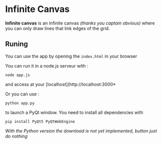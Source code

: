 # Infinite Canvas

**Infinite canvas** is an infinite canvas _(thanks you captain obvious)_ where you can only draw lines that link edges of the grid.


## Runing 

You can use the app by opening the `index.html` in your browser

You can run it in a node.js serveur with :
```
node app.js
```
and access at your [localhost](http://localhost:3000*

Or you can use :
```
python app.py
```
to launch a PyQt window.
You need to install all dependencies with 

```
pip install PyQt5 PyQtWebEngine
```

_With the Python version the download is not yet implemented, button just do nothing_